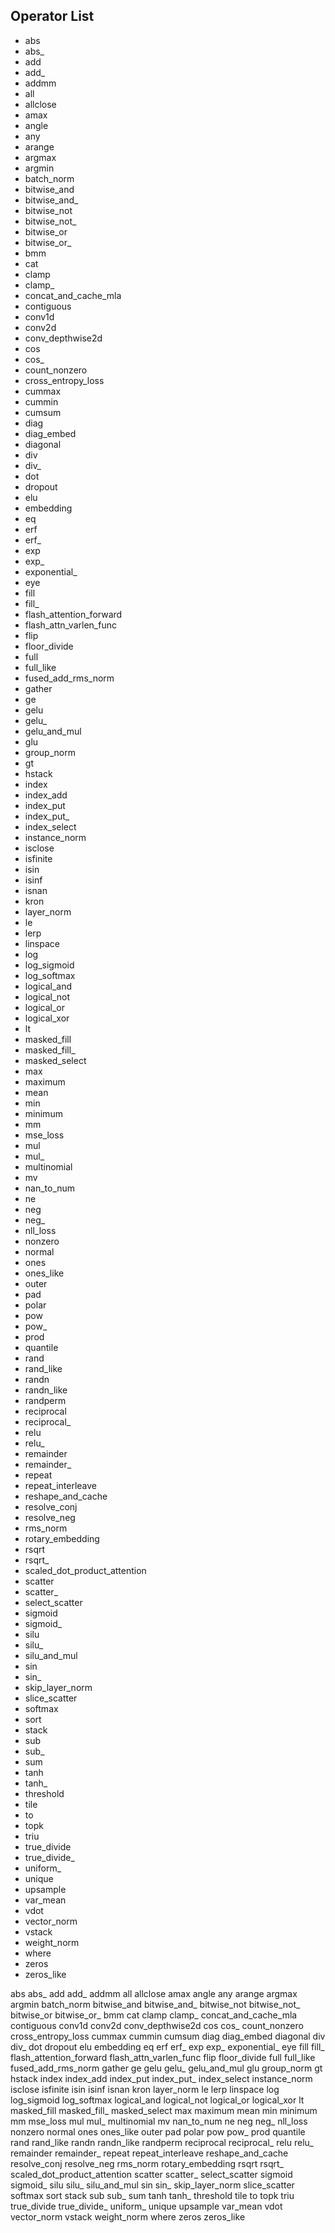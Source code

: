## Operator List

- abs
- abs_
- add
- add_
- addmm
- all
- allclose
- amax
- angle
- any
- arange
- argmax
- argmin
- batch_norm
- bitwise_and
- bitwise_and_
- bitwise_not
- bitwise_not_
- bitwise_or
- bitwise_or_
- bmm
- cat
- clamp
- clamp_
- concat_and_cache_mla
- contiguous
- conv1d
- conv2d
- conv_depthwise2d
- cos
- cos_
- count_nonzero
- cross_entropy_loss
- cummax
- cummin
- cumsum
- diag
- diag_embed
- diagonal
- div
- div_
- dot
- dropout
- elu
- embedding
- eq
- erf
- erf_
- exp
- exp_
- exponential_
- eye
- fill
- fill_
- flash_attention_forward
- flash_attn_varlen_func
- flip
- floor_divide
- full
- full_like
- fused_add_rms_norm
- gather
- ge
- gelu
- gelu_
- gelu_and_mul
- glu
- group_norm
- gt
- hstack
- index
- index_add
- index_put
- index_put_
- index_select
- instance_norm
- isclose
- isfinite
- isin
- isinf
- isnan
- kron
- layer_norm
- le
- lerp
- linspace
- log
- log_sigmoid
- log_softmax
- logical_and
- logical_not
- logical_or
- logical_xor
- lt
- masked_fill
- masked_fill_
- masked_select
- max
- maximum
- mean
- min
- minimum
- mm
- mse_loss
- mul
- mul_
- multinomial
- mv
- nan_to_num
- ne
- neg
- neg_
- nll_loss
- nonzero
- normal
- ones
- ones_like
- outer
- pad
- polar
- pow
- pow_
- prod
- quantile
- rand
- rand_like
- randn
- randn_like
- randperm
- reciprocal
- reciprocal_
- relu
- relu_
- remainder
- remainder_
- repeat
- repeat_interleave
- reshape_and_cache
- resolve_conj
- resolve_neg
- rms_norm
- rotary_embedding
- rsqrt
- rsqrt_
- scaled_dot_product_attention
- scatter
- scatter_
- select_scatter
- sigmoid
- sigmoid_
- silu
- silu_
- silu_and_mul
- sin
- sin_
- skip_layer_norm
- slice_scatter
- softmax
- sort
- stack
- sub
- sub_
- sum
- tanh
- tanh_
- threshold
- tile
- to
- topk
- triu
- true_divide
- true_divide_
- uniform_
- unique
- upsample
- var_mean
- vdot
- vector_norm
- vstack
- weight_norm
- where
- zeros
- zeros_like

abs
abs_
add
add_
addmm
all
allclose
amax
angle
any
arange
argmax
argmin
batch_norm
bitwise_and
bitwise_and_
bitwise_not
bitwise_not_
bitwise_or
bitwise_or_
bmm
cat
clamp
clamp_
concat_and_cache_mla
contiguous
conv1d
conv2d
conv_depthwise2d
cos
cos_
count_nonzero
cross_entropy_loss
cummax
cummin
cumsum
diag
diag_embed
diagonal
div
div_
dot
dropout
elu
embedding
eq
erf
erf_
exp
exp_
exponential_
eye
fill
fill_
flash_attention_forward
flash_attn_varlen_func
flip
floor_divide
full
full_like
fused_add_rms_norm
gather
ge
gelu
gelu_
gelu_and_mul
glu
group_norm
gt
hstack
index
index_add
index_put
index_put_
index_select
instance_norm
isclose
isfinite
isin
isinf
isnan
kron
layer_norm
le
lerp
linspace
log
log_sigmoid
log_softmax
logical_and
logical_not
logical_or
logical_xor
lt
masked_fill
masked_fill_
masked_select
max
maximum
mean
min
minimum
mm
mse_loss
mul
mul_
multinomial
mv
nan_to_num
ne
neg
neg_
nll_loss
nonzero
normal
ones
ones_like
outer
pad
polar
pow
pow_
prod
quantile
rand
rand_like
randn
randn_like
randperm
reciprocal
reciprocal_
relu
relu_
remainder
remainder_
repeat
repeat_interleave
reshape_and_cache
resolve_conj
resolve_neg
rms_norm
rotary_embedding
rsqrt
rsqrt_
scaled_dot_product_attention
scatter
scatter_
select_scatter
sigmoid
sigmoid_
silu
silu_
silu_and_mul
sin
sin_
skip_layer_norm
slice_scatter
softmax
sort
stack
sub
sub_
sum
tanh
tanh_
threshold
tile
to
topk
triu
true_divide
true_divide_
uniform_
unique
upsample
var_mean
vdot
vector_norm
vstack
weight_norm
where
zeros
zeros_like
